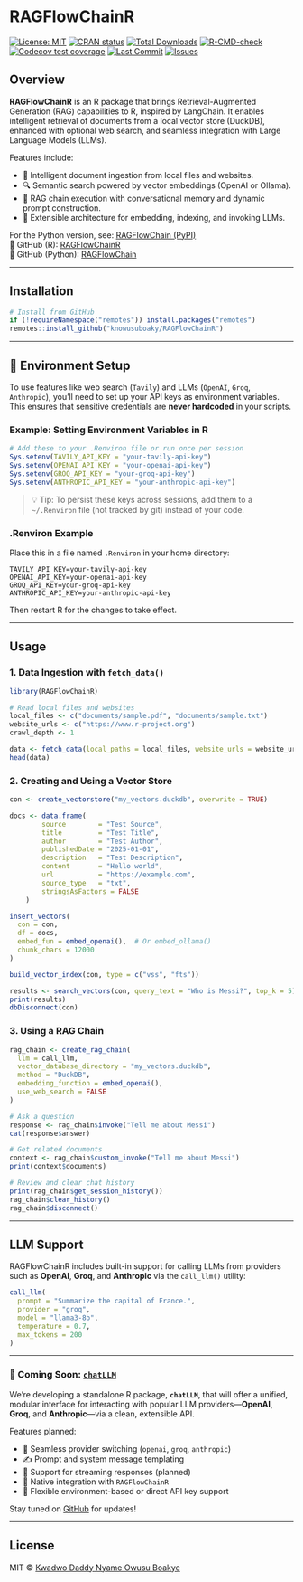 # RAGFlowChainR

<!-- badges: start -->
[![License: MIT](https://img.shields.io/badge/License-MIT-blue.svg)](https://opensource.org/licenses/MIT)
[![CRAN status](https://www.r-pkg.org/badges/version/RAGFlowChainR)](https://cran.r-project.org/package=RAGFlowChainR)
[![Total Downloads](https://cranlogs.r-pkg.org/badges/grand-total/RAGFlowChainR?color=orange)](https://cranlogs.r-pkg.org/badges/grand-total/RAGFlowChainR)
[![R-CMD-check](https://github.com/knowusuboaky/RAGFlowChainR/actions/workflows/R-CMD-check.yaml/badge.svg)](https://github.com/knowusuboaky/RAGFlowChainR/actions/workflows/R-CMD-check.yaml)
[![Codecov test coverage](https://codecov.io/gh/knowusuboaky/RAGFlowChainR/branch/main/graph/badge.svg)](https://app.codecov.io/gh/knowusuboaky/RAGFlowChainR?branch=main)
[![Last Commit](https://img.shields.io/github/last-commit/knowusuboaky/RAGFlowChainR.svg)](https://github.com/knowusuboaky/RAGFlowChainR/commits/main)
[![Issues](https://img.shields.io/github/issues/knowusuboaky/RAGFlowChainR.svg)](https://github.com/knowusuboaky/RAGFlowChainR/issues)
<!-- badges: end -->


## Overview

**RAGFlowChainR** is an R package that brings Retrieval-Augmented Generation (RAG) capabilities to R, inspired by LangChain. It enables intelligent retrieval of documents from a local vector store (DuckDB), enhanced with optional web search, and seamless integration with Large Language Models (LLMs).

Features include:

- 📂 Intelligent document ingestion from local files and websites.
- 🔍 Semantic search powered by vector embeddings (OpenAI or Ollama).
- 🧠 RAG chain execution with conversational memory and dynamic prompt construction.
- 🔌 Extensible architecture for embedding, indexing, and invoking LLMs.

For the Python version, see: [RAGFlowChain (PyPI)](https://pypi.org/project/RAGFlowChain/0.5.1/)  
🔗 GitHub (R): [RAGFlowChainR](https://github.com/knowusuboaky/RAGFlowChainR)  
🔗 GitHub (Python): [RAGFlowChain](https://github.com/knowusuboaky/RAGFlowChain)

---

## Installation

```r
# Install from GitHub
if (!requireNamespace("remotes")) install.packages("remotes")
remotes::install_github("knowusuboaky/RAGFlowChainR")
```
---

## 🔐 Environment Setup

To use features like web search (`Tavily`) and LLMs (`OpenAI`, `Groq`, `Anthropic`), you’ll need to set up your API keys as environment variables. This ensures that sensitive credentials are **never hardcoded** in your scripts.

### Example: Setting Environment Variables in R

```r
# Add these to your .Renviron file or run once per session
Sys.setenv(TAVILY_API_KEY = "your-tavily-api-key")
Sys.setenv(OPENAI_API_KEY = "your-openai-api-key")
Sys.setenv(GROQ_API_KEY = "your-groq-api-key")
Sys.setenv(ANTHROPIC_API_KEY = "your-anthropic-api-key")
```

> 💡 Tip: To persist these keys across sessions, add them to a `~/.Renviron` file (not tracked by git) instead of your code.

### .Renviron Example

Place this in a file named `.Renviron` in your home directory:

```
TAVILY_API_KEY=your-tavily-api-key
OPENAI_API_KEY=your-openai-api-key
GROQ_API_KEY=your-groq-api-key
ANTHROPIC_API_KEY=your-anthropic-api-key
```

Then restart R for the changes to take effect.

---

## Usage

### 1. Data Ingestion with `fetch_data()`

```r
library(RAGFlowChainR)

# Read local files and websites
local_files <- c("documents/sample.pdf", "documents/sample.txt")
website_urls <- c("https://www.r-project.org")
crawl_depth <- 1

data <- fetch_data(local_paths = local_files, website_urls = website_urls, crawl_depth = crawl_depth)
head(data)
```

### 2. Creating and Using a Vector Store

```r
con <- create_vectorstore("my_vectors.duckdb", overwrite = TRUE)

docs <- data.frame(
        source        = "Test Source",
        title         = "Test Title",
        author        = "Test Author",
        publishedDate = "2025-01-01",
        description   = "Test Description",
        content       = "Hello world",
        url           = "https://example.com",
        source_type   = "txt",
        stringsAsFactors = FALSE
    )

insert_vectors(
  con = con,
  df = docs,
  embed_fun = embed_openai(),  # Or embed_ollama()
  chunk_chars = 12000
)

build_vector_index(con, type = c("vss", "fts"))

results <- search_vectors(con, query_text = "Who is Messi?", top_k = 5)
print(results)
dbDisconnect(con)
```

### 3. Using a RAG Chain

```r
rag_chain <- create_rag_chain(
  llm = call_llm,
  vector_database_directory = "my_vectors.duckdb",
  method = "DuckDB",
  embedding_function = embed_openai(),
  use_web_search = FALSE
)

# Ask a question
response <- rag_chain$invoke("Tell me about Messi")
cat(response$answer)

# Get related documents
context <- rag_chain$custom_invoke("Tell me about Messi")
print(context$documents)

# Review and clear chat history
print(rag_chain$get_session_history())
rag_chain$clear_history()
rag_chain$disconnect()
```

---

## LLM Support

RAGFlowChainR includes built-in support for calling LLMs from providers such as **OpenAI**, **Groq**, and **Anthropic** via the `call_llm()` utility:

```r
call_llm(
  prompt = "Summarize the capital of France.",
  provider = "groq",
  model = "llama3-8b",
  temperature = 0.7,
  max_tokens = 200
)
```

---

### 🔧 Coming Soon: [`chatLLM`](https://github.com/knowusuboaky/chatLLM)

We’re developing a standalone R package, **`chatLLM`**, that will offer a unified, modular interface for interacting with popular LLM providers—**OpenAI**, **Groq**, and **Anthropic**—via a clean, extensible API.

Features planned:

- 🔁 Seamless provider switching (`openai`, `groq`, `anthropic`)
- ✍️ Prompt and system message templating
- 🚀 Support for streaming responses (planned)
- 🔌 Native integration with `RAGFlowChainR`
- 🔐 Flexible environment-based or direct API key support

Stay tuned on [GitHub](https://github.com/knowusuboaky/chatLLM) for updates!

---

## License

MIT © [Kwadwo Daddy Nyame Owusu Boakye](mailto:kwadwo.owusuboakye@outlook.com)

